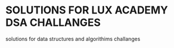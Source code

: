 # SOLUTIONS FOR LUX ACADEMY DSA CHALLANGES
solutions for data structures and algorithims challanges
